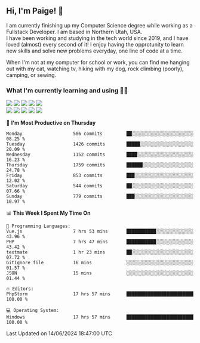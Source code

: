 ## Hi, I'm Paige! :vulcan_salute:

I am currently finishing up my Computer Science degree while working as a Fullstack Developer. I am based in Northern Utah, USA. \
I have been working and studying in the tech world since 2019, and I have loved (almost) every second of it! I enjoy having the opprotunity to learn new skills and solve new problems everyday, one line of code at a time.  

When I'm not at my computer for school or work, you can find me hanging out with my cat, watching tv, hiking with my dog, rock climbing (poorly), camping, or sewing.  

### What I'm currently learning and using :woman_technologist:
![](https://img.shields.io/badge/Laravel-FF2D20?style=for-the-badge&logo=laravel&logoColor=white) 
![](https://img.shields.io/badge/PHP-777BB4?style=for-the-badge&logo=php&logoColor=white)
![](https://img.shields.io/badge/Vue.js-35495E?style=for-the-badge&logo=vuedotjs&logoColor=4FC08D) 
![](https://img.shields.io/badge/MySQL-005C84?style=for-the-badge&logo=mysql&logoColor=white) 
![](https://img.shields.io/badge/Tailwind_CSS-38B2AC?style=for-the-badge&logo=tailwind-css&logoColor=white) \
![](https://img.shields.io/badge/Python-FFD43B?style=for-the-badge&logo=python&logoColor=blue)
![](https://img.shields.io/badge/Django-092E20?style=for-the-badge&logo=django&logoColor=green)
![](https://img.shields.io/badge/Kotlin-0095D5?&style=for-the-badge&logo=kotlin&logoColor=white)
![](https://img.shields.io/badge/Java-ED8B00?style=for-the-badge&logo=java&logoColor=white)
![](https://img.shields.io/badge/Haskell-5D4F85?style=for-the-badge&logo=haskell&logoColor=white) 

<!--START_SECTION:waka-->
📅 **I'm Most Productive on Thursday** 

```text
Monday                   586 commits         ██░░░░░░░░░░░░░░░░░░░░░░░   08.25 % 
Tuesday                  1426 commits        █████░░░░░░░░░░░░░░░░░░░░   20.09 % 
Wednesday                1152 commits        ████░░░░░░░░░░░░░░░░░░░░░   16.23 % 
Thursday                 1759 commits        ██████░░░░░░░░░░░░░░░░░░░   24.78 % 
Friday                   853 commits         ███░░░░░░░░░░░░░░░░░░░░░░   12.02 % 
Saturday                 544 commits         ██░░░░░░░░░░░░░░░░░░░░░░░   07.66 % 
Sunday                   779 commits         ███░░░░░░░░░░░░░░░░░░░░░░   10.97 % 
```


📊 **This Week I Spent My Time On** 

```text
💬 Programming Languages: 
Vue.js                   7 hrs 53 mins       ███████████░░░░░░░░░░░░░░   43.96 % 
PHP                      7 hrs 47 mins       ███████████░░░░░░░░░░░░░░   43.42 % 
textmate                 1 hr 23 mins        ██░░░░░░░░░░░░░░░░░░░░░░░   07.72 % 
GitIgnore file           16 mins             ░░░░░░░░░░░░░░░░░░░░░░░░░   01.57 % 
JSON                     15 mins             ░░░░░░░░░░░░░░░░░░░░░░░░░   01.44 % 

🔥 Editors: 
PhpStorm                 17 hrs 57 mins      █████████████████████████   100.00 % 

💻 Operating System: 
Windows                  17 hrs 57 mins      █████████████████████████   100.00 % 
```


 Last Updated on 14/06/2024 18:47:00 UTC
<!--END_SECTION:waka-->
